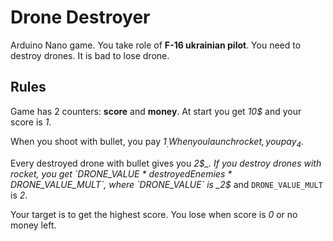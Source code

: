 # Drone Destroyer

Arduino Nano game. You take role of **F-16 ukrainian pilot**. You need to destroy drones. It is bad to lose drone.

## Rules
Game has 2 counters: **score** and **money**. At start you get _10$_ and your score is _1_. 

When you shoot with bullet, you pay _1$_. When you launch rocket, you pay _4$_.

Every destroyed drone with bullet gives you _2$_. If you destroy drones with rocket, you get `DRONE_VALUE * destroyedEnemies * DRONE_VALUE_MULT`, where `DRONE_VALUE` is _2$_ and `DRONE_VALUE_MULT` is _2_.

Your target is to get the highest score. You lose when score is _0_ or no money left.
